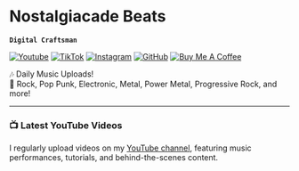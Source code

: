# Nostalgiacade Beats

**`Digital Craftsman`**

[![Youtube](https://img.shields.io/badge/Youtube-FF0000?style=for-the-badge&logo=YouTube&logoColor=ffffff)](https://www.youtube.com/channel/UCDPWZIa6af90b7l3RUScLQA) [![TikTok](https://img.shields.io/badge/TikTok-000000?style=for-the-badge&logo=tiktok&logoColor=ffffff)](https://www.tiktok.com/@nostalgiacadebeats) [![Instagram](https://img.shields.io/badge/Instagram-E4405F?style=for-the-badge&logo=instagram&logoColor=ffffff)](https://www.instagram.com/emerald_voidxv/)  [![GitHub](https://img.shields.io/badge/GitHub-181717?style=for-the-badge&logo=GitHub&logoColor=ffffff)](https://github.com/EmeraldVoid) [![Buy Me A Coffee](https://img.shields.io/badge/Buy_Me_A_Coffee-FFDD00?style=for-the-badge&logo=Buy+Me+A+Coffee&logoColor=ffffff)](https://www.buymeacoffee.com/frostkurti0)

🎶 Daily Music Uploads!
<br>
🎸 Rock, Pop Punk, Electronic, Metal, Power Metal, Progressive Rock, and more!


---

### 📺 Latest YouTube Videos
I regularly upload videos on my [YouTube channel](https://www.youtube.com/channel/your-channel-id), featuring music performances, tutorials, and behind-the-scenes content.

<!-- BEGIN YOUTUBE-CARDS -->
<!-- END YOUTUBE-CARDS -->

